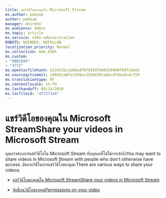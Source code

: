 ```yaml
---
title: แชร์วิดีโอของคุณใน Microsoft Stream
ms.author: pebaum
author: pebaum
manager: mnirkhe
ms.audience: Admin
ms.topic: article
ms.service: o365-administration
ROBOTS: NOINDEX, NOFOLLOW
localization_priority: Normal
ms.collection: Adm_O365
ms.custom:
- "9001694"
- "3772"
ms.openlocfilehash: 622431bc1a06a4f0f919df840320890f99f3eb01
ms.sourcegitcommit: c6692ce0fa1358ec3529e59ca0ecdfdea4cdc759
ms.translationtype: MT
ms.contentlocale: th-TH
ms.lasthandoff: 09/14/2020
ms.locfileid: "47727334"
---
```

# <a name="share-your-videos-in-microsoft-stream"></a><span data-ttu-id="73bcb-102">แชร์วิดีโอของคุณใน Microsoft Stream</span><span class="sxs-lookup"><span data-stu-id="73bcb-102">Share your videos in Microsoft Stream</span></span>

<span data-ttu-id="73bcb-103">คุณอาจต้องการแชร์วิดีโอใน Microsoft Stream กับบุคคลที่ไม่ใช่การเข้าถึง</span><span class="sxs-lookup"><span data-stu-id="73bcb-103">You may want to share videos in Microsoft Stream with people who don't otherwise have access.</span></span> <span data-ttu-id="73bcb-104">มีหลายวิธีในการแชร์วิดีโอของคุณ:</span><span class="sxs-lookup"><span data-stu-id="73bcb-104">There are various ways to share your videos:</span></span>

- [<span data-ttu-id="73bcb-105">แชร์วิดีโอของคุณใน Microsoft Stream</span><span class="sxs-lookup"><span data-stu-id="73bcb-105">Share your videos in Microsoft Stream</span></span>](https://docs.microsoft.com/stream/portal-share-video)

- [<span data-ttu-id="73bcb-106">สิทธิ์บนวิดีโอของคุณ</span><span class="sxs-lookup"><span data-stu-id="73bcb-106">Permissions on your video</span></span>](https://docs.microsoft.com/stream/portal-share-video#permissions-on-your-video)
